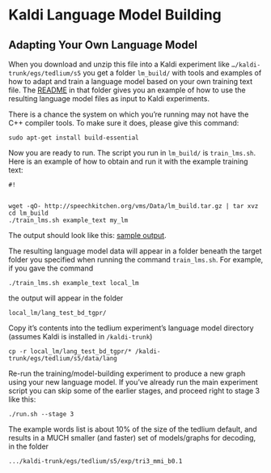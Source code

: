 # Kaldi Language Model Building #
## Adapting Your Own Language Model ##

When you download and unzip this file into a Kaldi experiment like `…/kaldi-trunk/egs/tedlium/s5` you get a folder `lm_build/` with tools and examples of how to adapt and train a language model based on your own training text file. The [README](https://bitbucket.org/srvk/kitchen-sandbox/wiki/VagrantMachines/KaldiLmBuild/README.txt) in that folder gives you an example of how to use the resulting language model files as input to Kaldi experiments.

There is a chance the system on which you’re running may not have the C++ compiler tools. To make sure it does, please give this command:

`sudo apt-get install build-essential`

Now you are ready to run. The script you run in `lm_build/` is `train_lms.sh`. Here is an example of how to obtain and run it with the example training text:

```
#!


wget -qO- http://speechkitchen.org/vms/Data/lm_build.tar.gz | tar xvz
cd lm_build
./train_lms.sh example_text my_lm

```

The output should look like this: [sample output](https://bitbucket.org/srvk/kitchen-sandbox/wiki/VagrantMachines/KaldiLmBuild/lm_build_output.txt).

The resulting language model data will appear in a folder beneath the target folder you specified when running the command `train_lms.sh`. For example, if you gave the command

`./train_lms.sh example_text local_lm`

the output will appear in the folder

`local_lm/lang_test_bd_tgpr/`

Copy it’s contents into the tedlium experiment’s language model directory (assumes Kaldi is installed in `/kaldi-trunk`)

`cp -r local_lm/lang_test_bd_tgpr/* /kaldi-trunk/egs/tedlium/s5/data/lang`

Re-run the training/model-building experiment to produce a new graph using your new language model. If you’ve already run the main experiment script you can skip some of the earlier stages, and proceed right to stage 3 like this:

`./run.sh --stage 3`

The example words list is about 10% of the size of the tedlium default, and results in a MUCH smaller (and faster) set of models/graphs for decoding, in the folder

`.../kaldi-trunk/egs/tedlium/s5/exp/tri3_mmi_b0.1`
